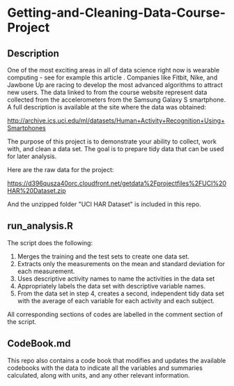 # Getting-and-Cleaning-Data-Course-Project

## Description
One of the most exciting areas in all of data science right now is wearable computing - see for example this article . Companies like Fitbit, Nike, and Jawbone Up are racing to develop the most advanced algorithms to attract new users. The data linked to from the course website represent data collected from the accelerometers from the Samsung Galaxy S smartphone. A full description is available at the site where the data was obtained:

http://archive.ics.uci.edu/ml/datasets/Human+Activity+Recognition+Using+Smartphones

The purpose of this project is to demonstrate your ability to collect, work with, and clean a data set. The goal is to prepare tidy data that can be used for later analysis.

Here are the raw data for the project:

https://d396qusza40orc.cloudfront.net/getdata%2Fprojectfiles%2FUCI%20HAR%20Dataset.zip

And the unzipped folder "UCI HAR Dataset" is included in this repo.

## run_analysis.R
The script does the following:

1. Merges the training and the test sets to create one data set.
2. Extracts only the measurements on the mean and standard deviation for each measurement.
3. Uses descriptive activity names to name the activities in the data set
4. Appropriately labels the data set with descriptive variable names.
5. From the data set in step 4, creates a second, independent tidy data set with the average of each variable for each activity and each subject.

All corresponding sections of codes are labelled in the comment section of the script.

## CodeBook.md
This repo also contains a code book that modifies and updates the available codebooks with the data to indicate all the variables and summaries calculated, along with units, and any other relevant information.
